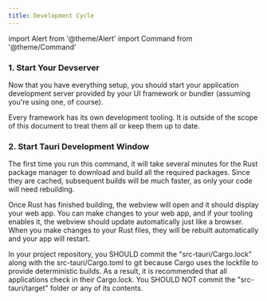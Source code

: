 ```yaml
---
title: Development Cycle
---
```


import Alert from '@theme/Alert'
import Command from '@theme/Command'

### 1. Start Your Devserver

Now that you have everything setup, you should start your application development server provided by your UI framework or bundler (assuming you're using one, of course).

<Alert title="Note">
Every framework has its own development tooling. It is outside of the scope of this document to treat them all or keep them up to date.
</Alert>

### 2. Start Tauri Development Window

<Command name="dev" />

The first time you run this command, it will take several minutes for the Rust package manager to download and build all the required packages. Since they are cached, subsequent builds will be much faster, as only your code will need rebuilding.

Once Rust has finished building, the webview will open and it should display your web app. You can make changes to your web app, and if your tooling enables it, the webview should update automatically just like a browser. When you make changes to your Rust files, they will be rebuilt automatically and your app will restart.

<Alert title="A note about Cargo.toml and Source Control" icon="info-alt">
  In your project repository, you SHOULD commit the "src-tauri/Cargo.lock" along with the src-tauri/Cargo.toml to git because Cargo uses the lockfile to provide deterministic builds. As a result, it is recommended that all applications check in their Cargo.lock. You SHOULD NOT commit the "src-tauri/target" folder or any of its contents.
</Alert>
